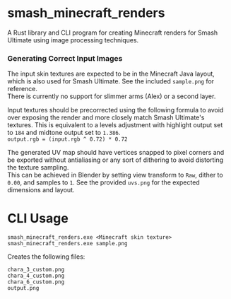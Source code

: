 # smash_minecraft_renders
A Rust library and CLI program for creating Minecraft renders for Smash Ultimate using image processing techniques.

### Generating Correct Input Images
The input skin textures are expected to be in the Minecraft Java layout, which is also used for Smash Ultimate. See the included `sample.png` for reference.  
There is currently no support for slimmer arms (Alex) or a second layer. 

Input textures should be precorrected using the following formula to avoid over exposing the render and more closely match Smash Ultimate's textures.
This is equivalent to a levels adjustment with highlight output set to `184` and midtone output set to `1.386`.   
`output.rgb = (input.rgb ^ 0.72) * 0.72`  

The generated UV map should have vertices snapped to pixel corners and be exported without antialiasing or any sort of dithering to avoid distorting the texture sampling.  
This can be achieved in Blender by setting view transform to `Raw`, dither to `0.00`, and samples to `1`. See the provided `uvs.png` for the expected dimensions and layout.  

# CLI Usage
`smash_minecraft_renders.exe <Minecraft skin texture>`  
`smash_minecraft_renders.exe sample.png`

Creates the following files:  
```
chara_3_custom.png
chara_4_custom.png
chara_6_custom.png
output.png
```

